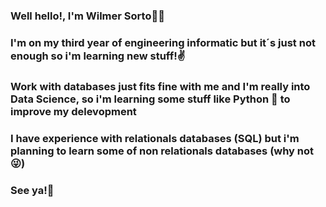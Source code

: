 ### Well hello!, I'm Wilmer Sorto👨‍💻
### I'm on my third year of engineering informatic but it´s just not enough so i'm learning new stuff!✌️
### Work with databases just fits fine with me and I'm really into Data Science, so i'm learning some stuff like Python 🐍 to improve my delevopment  
### I have experience with relationals databases (SQL) but i'm planning to learn some of non relationals databases (why not 😜)
### See ya!🙌

<!--
**Wi1S0rt0/Wi1S0rt0** is a ✨ _special_ ✨ repository because its `README.md` (this file) appears on your GitHub profile.

Here are some ideas to get you started:

- 🔭 I’m currently working on ...

- 🌱 I’m currently learning ...
- 👯 I’m looking to collaborate on ...
- 🤔 I’m looking for help with ...
- 💬 Ask me about ...
- 📫 How to reach me: ...
- 😄 Pronouns: ...
- ⚡ Fun fact: ...
-->

